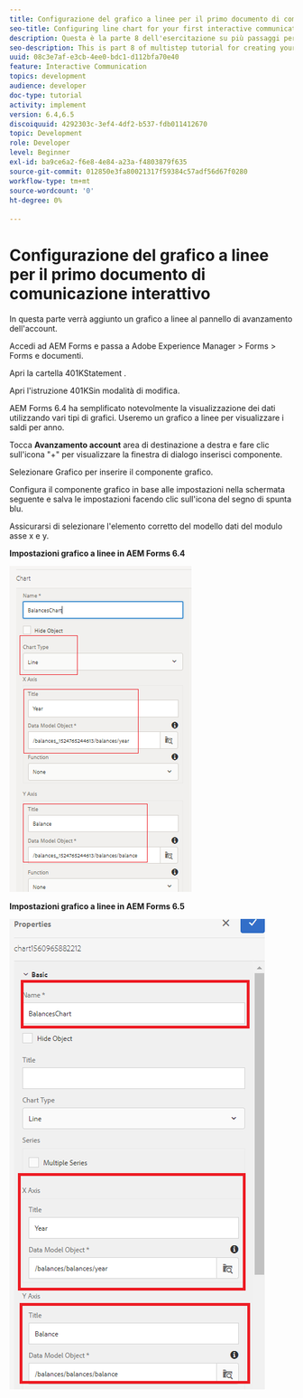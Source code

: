 ```yaml
---
title: Configurazione del grafico a linee per il primo documento di comunicazione interattivo parte 8
seo-title: Configuring line chart for your first interactive communication document
description: Questa è la parte 8 dell'esercitazione su più passaggi per la creazione del primo documento di comunicazione interattiva. In questa parte verrà aggiunto un grafico a linee al pannello di avanzamento dell'account.
seo-description: This is part 8 of multistep tutorial for creating your first interactive communications document. In this part, we will add a Line chart to the account progress panel.
uuid: 08c3e7af-e3cb-4ee0-bdc1-d112bfa70e40
feature: Interactive Communication
topics: development
audience: developer
doc-type: tutorial
activity: implement
version: 6.4,6.5
discoiquuid: 4292303c-3ef4-4df2-b537-fdb011412670
topic: Development
role: Developer
level: Beginner
exl-id: ba9ce6a2-f6e8-4e84-a23a-f4803879f635
source-git-commit: 012850e3fa80021317f59384c57adf56d67f0280
workflow-type: tm+mt
source-wordcount: '0'
ht-degree: 0%

---
```


# Configurazione del grafico a linee per il primo documento di comunicazione interattivo

In questa parte verrà aggiunto un grafico a linee al pannello di avanzamento dell&#39;account.

Accedi ad AEM Forms e passa a Adobe Experience Manager > Forms > Forms e documenti.

Apri la cartella 401KStatement .

Apri l&#39;istruzione 401KSin modalità di modifica.

AEM Forms 6.4 ha semplificato notevolmente la visualizzazione dei dati utilizzando vari tipi di grafici. Useremo un grafico a linee per visualizzare i saldi per anno.

Tocca **Avanzamento account** area di destinazione a destra e fare clic sull&#39;icona &quot;+&quot; per visualizzare la finestra di dialogo inserisci componente.

Selezionare Grafico per inserire il componente grafico.

Configura il componente grafico in base alle impostazioni nella schermata seguente e salva le impostazioni facendo clic sull&#39;icona del segno di spunta blu.

Assicurarsi di selezionare l&#39;elemento corretto del modello dati del modulo asse x e y.

**Impostazioni grafico a linee in AEM Forms 6.4**

![lineare64](assets/linechart.png)

**Impostazioni grafico a linee in AEM Forms 6.5**

![lineare64](assets/linechart65.PNG)
